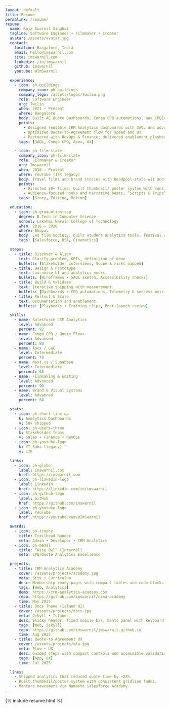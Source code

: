 ```yaml
---
layout: default
title: Resume
permalink: /resume/
resume:
  name: Raja Swarnil Singhai
  tagline: Software Engineer • Filmmaker • Creator
  avatar: /assets/avatar.jpg
  contact:
    location: Bangalore, India
    email: hello@imswarnil.com
    site: imswarnil.com
    linkedin: /in/imswarnil
    github: imswarnil
    youtube: @ImSwarnil

  experience:
    - icon: ph-buildings
      company_icon: ph-buildings
      company_logo: /assets/logos/twilio.png
      role: Software Engineer
      org: Twilio
      when: 2021 — Present
      where: Bangalore
      body: Built AE Quote Dashboards, Conga CPQ automations, and CPQEmbeddedAI prototype to reduce quote time ~28%.
      points:
        - Designed reusable CRM Analytics dashboards with SAQL and advanced filtering
        - Optimized Quote-to-Agreement flow for speed and UX
        - Partnered with RevOps & Finance; delivered enablement playbooks
      tags: [SAQL, Conga CPQ, Apex, UX]

    - icon: ph-film-slate
      company_icon: ph-film-slate
      role: Filmmaker & Creator
      org: Imswarnil
      when: 2018 — Present
      where: YouTube (17K legacy)
      body: Travel films and brand stories with Deadpool-style wit and clean cinematic pacing; relaunching to 1M.
      points:
        - Directed 20+ films; built thumbnail/ poster system with consistent gridline fades
        - Audience-focused hooks and narrative beats; “Scripts & Trips” series
      tags: [Story, Editing, Motion]

  education:
    - icon: ph-graduation-cap
      degree: B.Tech in Computer Science
      school: Lakshmi Narain College of Technology
      when: 2016 — 2020
      where: Bhopal
      body: Led film society; built student analytics tools; festival wins.
      tags: [Salesforce, DSA, Cinematics]

  steps:
    - title: Discover & Align
      text: Clarify problem, KPIs, definition of done.
      bullets: [Stakeholder interviews, Scope & risks mapped]
    - title: Design & Prototype
      text: Low-noise UI and analytics mocks.
      bullets: [Wireframes • SAQL sketch, Accessibility checks]
    - title: Build & Validate
      text: Iterative shipping with measurement.
      bullets: [Dashboards + CPQ automations, Telemetry & success metrics]
    - title: Rollout & Scale
      text: Documentation and enablement.
      bullets: [Playbooks • Training clips, Post-launch review]

  skills:
    - name: Salesforce CRM Analytics
      level: Advanced
      percent: 92
    - name: Conga CPQ / Quote Flows
      level: Advanced
      percent: 88
    - name: Apex / LWC
      level: Intermediate
      percent: 70
    - name: Next.js / Supabase
      level: Intermediate
      percent: 68
    - name: Filmmaking & Editing
      level: Advanced
      percent: 90
    - name: Brand & Visual Systems
      level: Advanced
      percent: 84

  stats:
    - icon: ph-chart-line-up
      k: Analytics Dashboards
      v: 50+ shipped
    - icon: ph-users-three
      k: Stakeholder Teams
      v: Sales • Finance • RevOps
    - icon: ph-youtube-logo
      k: YT Subs (legacy)
      v: 17K

  links:
    - icon: ph-globe
      label: imswarnil.com
      href: https://imswarnil.com
    - icon: ph-linkedin-logo
      label: LinkedIn
      href: https://linkedin.com/in/imswarnil
    - icon: ph-github-logo
      label: GitHub
      href: https://github.com/imswarnil
    - icon: ph-youtube-logo
      label: YouTube
      href: https://youtube.com/@ImSwarnil

  awards:
    - icon: ph-trophy
      title: Trailhead Ranger
      meta: Admin • Developer • CRM Analytics
    - icon: ph-medal
      title: “Wise Owl” (Internal)
      meta: CPQ/Quote Analytics Excellence

  projects:
    - title: CRM Analytics Academy
      cover: /assets/projects/academy.jpg
      meta: Site • Curriculum
      desc: Membership-ready pages with compact tables and code blocks.
      tags: [Web, Analytics]
      demo: https://crm-analytics-academy.com
      repo: https://github.com/imswarnil/crma-academy
      time: May 2025
    - title: Docs Theme (Island UI)
      cover: /assets/projects/docs.jpg
      meta: Jekyll • Islands
      desc: Sticky header, fixed mobile bar, bento panel with keyboard escape.
      tags: [Web, Jekyll]
      repo: https://github.com/imswarnil/imswarnil.github.io
      time: Aug 2025
    - title: Quote-to-Agreement UX
      cover: /assets/projects/qta.jpg
      meta: Flow • UX
      desc: Guided steps with compact controls and accessible validation.
      tags: [App, UX]
      time: Jul 2025

  lines:
    - Shipped analytics that reduced quote time by ~28%.
    - Built thumbnail/poster system with consistent gridline fades.
    - Mentors newcomers via Namaste Salesforce Academy.
---
```

  {% include resume.html %}
